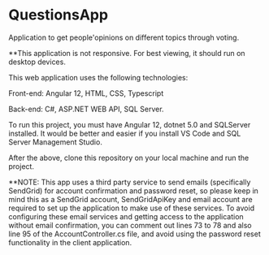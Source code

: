 # QuestionsApp
Application to get people'opinions on different topics through voting.

**This application is not responsive. For best viewing, it should run on desktop devices.

This web application uses the following technologies: 
  
Front-end: Angular 12, HTML, CSS, Typescript

Back-end: C#, ASP.NET WEB API, SQL Server.

To run this project, you must have Angular 12, dotnet 5.0 and SQLServer installed. It would be better and easier if you install VS Code and SQL Server Management Studio.

After the above, clone this repository on your local machine and run the project.


**NOTE: This app uses a third party service to send emails (specifically SendGrid) for account confirmation and password reset, so please keep in mind this as a SendGrid account, SendGridApiKey and email account are required to set up the application to make use of these services. To avoid configuring these email services and getting access to the application without email confirmation, you can comment out lines 73 to 78 and also line 95 of the AccountController.cs file, and avoid using the password reset functionality in the client application.

